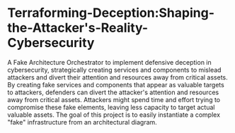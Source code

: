 # Terraforming-Deception:Shaping-the-Attacker's-Reality-Cybersecurity
A Fake Architecture Orchestrator to implement defensive deception in cybersecurity, strategically creating services and components to mislead attackers and divert their attention and resources away from critical assets. 
By creating fake services and components that appear as valuable targets to attackers, defenders can divert the attacker's attention and resources away from critical assets. Attackers might spend time and effort trying to compromise these fake elements, leaving less capacity to target actual valuable assets. The goal of this project is to easily instantiate a complex "fake" infrastructure from an architectural diagram.
